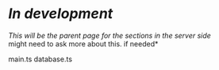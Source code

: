 # *In development*
*This will be the parent page for the sections in the server side*  
might need to ask more about this. if needed*

main.ts
database.ts